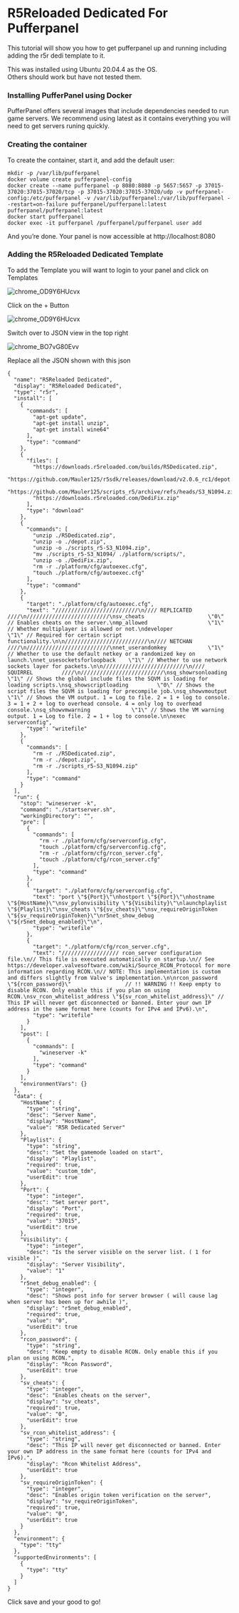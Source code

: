 # R5Reloaded Dedicated For Pufferpanel

This tutorial will show you how to get pufferpanel up and running including adding the r5r dedi template to it.

This was installed using Ubuntu 20.04.4 as the OS. <br>
Others should work but have not tested them.

### Installing PufferPanel using Docker
PufferPanel offers several images that include dependencies needed to run game servers. We recommend using latest as it contains everything you will need to get servers runing quickly.

### Creating the container
To create the container, start it, and add the default user:

```
mkdir -p /var/lib/pufferpanel
docker volume create pufferpanel-config
docker create --name pufferpanel -p 8080:8080 -p 5657:5657 -p 37015-37020:37015-37020/tcp -p 37015-37020:37015-37020/udp -v pufferpanel-config:/etc/pufferpanel -v /var/lib/pufferpanel:/var/lib/pufferpanel --restart=on-failure pufferpanel/pufferpanel:latest
pufferpanel/pufferpanel:latest
docker start pufferpanel
docker exec -it pufferpanel /pufferpanel/pufferpanel user add
```

And you’re done. Your panel is now accessible at http://localhost:8080

### Adding the R5Reloaded Dedicated Template
To add the Template you will want to login to your panel and click on Templates

![chrome_OD9Y6HUcvx](https://user-images.githubusercontent.com/18438498/166391531-70311e8a-e47f-47e8-a6b8-efd5d596532b.png)

Click on the + Button

![chrome_OD9Y6HUcvx](https://user-images.githubusercontent.com/18438498/166391591-9eadbf3d-2159-4966-bd34-2370dc75886d.png)

Switch over to JSON view in the top right


![chrome_BO7vG80Evv](https://user-images.githubusercontent.com/18438498/166391650-5810ae08-b8c2-470f-bb72-e99bec7c30b2.png)

Replace all the JSON shown with this json
```
{
  "name": "R5Reloaded Dedicated",
  "display": "R5Reloaded Dedicated",
  "type": "r5r",
  "install": [
    {
      "commands": [
        "apt-get update",
        "apt-get install unzip",
        "apt-get install wine64"
      ],
      "type": "command"
    },
    {
      "files": [
        "https://downloads.r5reloaded.com/builds/R5Dedicated.zip",
        "https://github.com/Mauler125/r5sdk/releases/download/v2.0.6_rc1/depot.zip",
        "https://github.com/Mauler125/scripts_r5/archive/refs/heads/S3_N1094.zip",
        "https://downloads.r5reloaded.com/DediFix.zip"
      ],
      "type": "download"
    },
    {
      "commands": [
        "unzip ./R5Dedicated.zip",
        "unzip -o ./depot.zip",
        "unzip -o ./scripts_r5-S3_N1094.zip",
        "mv ./scripts_r5-S3_N1094/ ./platform/scripts/",
        "unzip -o ./DediFix.zip",
        "rm -r ./platform/cfg/autoexec.cfg",
        "touch ./platform/cfg/autoexec.cfg"
      ],
      "type": "command"
    },
    {
      "target": "./platform/cfg/autoexec.cfg",
      "text": "//////////////////////////\n//// REPLICATED       ////\n//////////////////////////\nsv_cheats                    \"0\" // Enables cheats on the server.\nmp_allowed                   \"1\" // Whether multiplayer is allowed or not.\ndeveloper                    \"1\" // Required for certain script functionality.\n\n//////////////////////////\n//// NETCHAN          ////\n//////////////////////////\nnet_userandomkey             \"1\" // Whether to use the default netkey or a randomized key on launch.\nnet_usesocketsforloopback    \"1\" // Whether to use network sockets layer for packets.\n\n//////////////////////////\n//// SQUIRREL         ////\n//////////////////////////\nsq_showrsonloading           \"1\" // Shows the global include files the SQVM is loading for loading scripts.\nsq_showscriptloading         \"0\" // Shows the script files the SQVM is loading for precompile job.\nsq_showvmoutput              \"1\" // Shows the VM output. 1 = Log to file. 2 = 1 + log to console. 3 = 1 + 2 + log to overhead console. 4 = only log to overhead console.\nsq_showvmwarning             \"1\" // Shows the VM warning output. 1 = Log to file. 2 = 1 + log to console.\n\nexec serverconfig",
      "type": "writefile"
    },
    {
      "commands": [
        "rm -r ./R5Dedicated.zip",
        "rm -r ./depot.zip",
        "rm -r ./scripts_r5-S3_N1094.zip"
      ],
      "type": "command"
    }
  ],
  "run": {
    "stop": "wineserver -k",
    "command": "./startserver.sh",
    "workingDirectory": "",
    "pre": [
      {
        "commands": [
          "rm -r ./platform/cfg/serverconfig.cfg",
          "touch ./platform/cfg/serverconfig.cfg",
          "rm -r ./platform/cfg/rcon_server.cfg",
          "touch ./platform/cfg/rcon_server.cfg"
        ],
        "type": "command"
      },
      {
        "target": "./platform/cfg/serverconfig.cfg",
        "text": "port \"${Port}\"\nhostport \"${Port}\"\nhostname \"${HostName}\"\nsv_pylonvisibility \"${Visibility}\"\nlaunchplaylist \"${Playlist}\"\nsv_cheats \"${sv_cheats}\"\nsv_requireOriginToken \"${sv_requireOriginToken}\"\nr5net_show_debug \"${r5net_debug_enabled}\"\n",
        "type": "writefile"
      },
      {
        "target": "./platform/cfg/rcon_server.cfg",
        "text": "////////////////// rcon_server configuration file.\n// This file is executed automatically on startup.\n// See https://developer.valvesoftware.com/wiki/Source_RCON_Protocol for more information regarding RCON.\n// NOTE: This implementation is custom and differs slightly from Valve's implementation.\n\nrcon_password             \"${rcon_password}\"                 // !! WARNING !! Keep empty to disable RCON. Only enable this if you plan on using RCON.\nsv_rcon_whitelist_address \"${sv_rcon_whitelist_address}\" // This IP will never get disconnected or banned. Enter your own IP address in the same format here (counts for IPv4 and IPv6).\n",
        "type": "writefile"
      }
    ],
    "post": [
      {
        "commands": [
          "wineserver -k"
        ],
        "type": "command"
      }
    ],
    "environmentVars": {}
  },
  "data": {
    "HostName": {
      "type": "string",
      "desc": "Server Name",
      "display": "HostName",
      "value": "R5R Dedicated Server"
    },
    "Playlist": {
      "type": "string",
      "desc": "Set the gamemode loaded on start",
      "display": "Playlist",
      "required": true,
      "value": "custom_tdm",
      "userEdit": true
    },
    "Port": {
      "type": "integer",
      "desc": "Set server port",
      "display": "Port",
      "required": true,
      "value": "37015",
      "userEdit": true
    },
    "Visibility": {
      "type": "integer",
      "desc": "Is the server visible on the server list. ( 1 for visible )",
      "display": "Server Visibility",
      "value": "1"
    },
    "r5net_debug_enabled": {
      "type": "integer",
      "desc": "Shows post info for server browser ( will cause lag when server has been up for awhile )",
      "display": "r5net_debug_enabled",
      "required": true,
      "value": "0",
      "userEdit": true
    },
    "rcon_password": {
      "type": "string",
      "desc": "Keep empty to disable RCON. Only enable this if you plan on using RCON.",
      "display": "Rcon Password",
      "userEdit": true
    },
    "sv_cheats": {
      "type": "integer",
      "desc": "Enables cheats on the server",
      "display": "sv_cheats",
      "required": true,
      "value": "0",
      "userEdit": true
    },
    "sv_rcon_whitelist_address": {
      "type": "string",
      "desc": "This IP will never get disconnected or banned. Enter your own IP address in the same format here (counts for IPv4 and IPv6).",
      "display": "Rcon Whitelist Address",
      "userEdit": true
    },
    "sv_requireOriginToken": {
      "type": "integer",
      "desc": "Enables origin token verification on the server",
      "display": "sv_requireOriginToken",
      "required": true,
      "value": "0",
      "userEdit": true
    }
  },
  "environment": {
    "type": "tty"
  },
  "supportedEnvironments": [
    {
      "type": "tty"
    }
  ]
}
```

Click save and your good to go!

